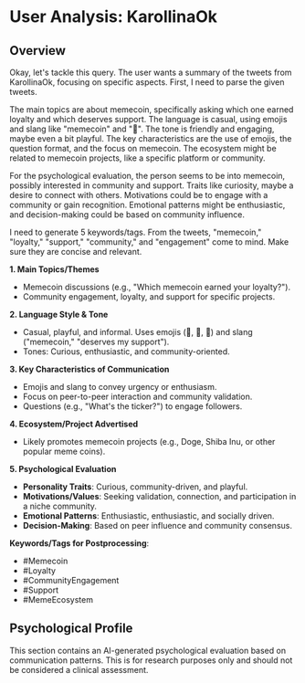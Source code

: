 # User Analysis: KarollinaOk

## Overview

<think>
Okay, let's tackle this query. The user wants a summary of the tweets from KarollinaOk, focusing on specific aspects. First, I need to parse the given tweets.

The main topics are about memecoin, specifically asking which one earned loyalty and which deserves support. The language is casual, using emojis and slang like "memecoin" and "👀". The tone is friendly and engaging, maybe even a bit playful. The key characteristics are the use of emojis, the question format, and the focus on memecoin. The ecosystem might be related to memecoin projects, like a specific platform or community. 

For the psychological evaluation, the person seems to be into memecoin, possibly interested in community and support. Traits like curiosity, maybe a desire to connect with others. Motivations could be to engage with a community or gain recognition. Emotional patterns might be enthusiastic, and decision-making could be based on community influence.

I need to generate 5 keywords/tags. From the tweets, "memecoin," "loyalty," "support," "community," and "engagement" come to mind. Make sure they are concise and relevant.
</think>

**1. Main Topics/Themes**  
- Memecoin discussions (e.g., "Which memecoin earned your loyalty?").  
- Community engagement, loyalty, and support for specific projects.  

**2. Language Style & Tone**  
- Casual, playful, and informal. Uses emojis (🫡, 👀, 📢) and slang ("memecoin," "deserves my support").  
- Tones: Curious, enthusiastic, and community-oriented.  

**3. Key Characteristics of Communication**  
- Emojis and slang to convey urgency or enthusiasm.  
- Focus on peer-to-peer interaction and community validation.  
- Questions (e.g., "What's the ticker?") to engage followers.  

**4. Ecosystem/Project Advertised**  
- Likely promotes memecoin projects (e.g., Doge, Shiba Inu, or other popular meme coins).  

**5. Psychological Evaluation**  
- **Personality Traits**: Curious, community-driven, and playful.  
- **Motivations/Values**: Seeking validation, connection, and participation in a niche community.  
- **Emotional Patterns**: Enthusiastic, enthusiastic, and socially driven.  
- **Decision-Making**: Based on peer influence and community consensus.  

**Keywords/Tags for Postprocessing**:  
- #Memecoin  
- #Loyalty  
- #CommunityEngagement  
- #Support  
- #MemeEcosystem

## Psychological Profile

This section contains an AI-generated psychological evaluation based on communication patterns. This is for research purposes only and should not be considered a clinical assessment.
